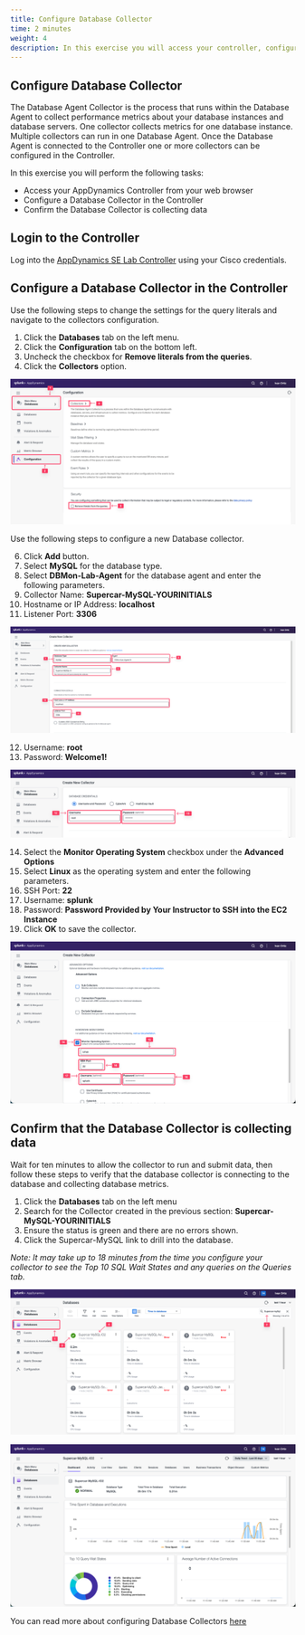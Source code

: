 ```yaml
---
title: Configure Database Collector
time: 2 minutes
weight: 4
description: In this exercise you will access your controller, configure a database collector, and confirm the database collector is collecting.
---
```


## Configure Database Collector

The Database Agent Collector is the process that runs within the Database Agent to collect performance metrics about your database instances and database servers. One collector collects metrics for one database instance. Multiple collectors can run in one Database Agent. Once the Database Agent is connected to the Controller one or more collectors can be configured in the Controller.

In this exercise you will perform the following tasks:

- Access your AppDynamics Controller from your web browser
- Configure a Database Collector in the Controller
- Confirm the Database Collector is collecting data

## Login to the Controller
Log into the [AppDynamics SE Lab Controller](https://se-lab.saas.appdynamics.com/controller/) using your Cisco credentials.

## Configure a Database Collector in the Controller

Use the following steps to change the settings for the query literals and navigate to the collectors configuration.

1. Click the **Databases** tab on the left menu.
2. Click the **Configuration** tab on the bottom left.
3. Uncheck the checkbox for **Remove literals from the queries**.
5. Click the **Collectors** option.

![Configuration](images/05-db-configure-collector.png)

Use the following steps to configure a new Database collector.

6. Click **Add** button.
7. Select **MySQL** for the database type.
8. Select **DBMon-Lab-Agent** for the database agent and enter the following parameters.
9. Collector Name: **Supercar-MySQL-YOURINITIALS**
10. Hostname or IP Address: **localhost**
11. Listener Port: **3306**

![Configuration1](images/05-db-collector-config1.png)

12. Username: **root**
13. Password: **Welcome1!**

![Configuration2](images/05-db-username.png)

14. Select the **Monitor Operating System** checkbox under the **Advanced Options**
15. Select **Linux** as the operating system and enter the following parameters.
16. SSH Port: **22**
17. Username: **splunk**
18. Password: **Password Provided by Your Instructor to SSH into the EC2 Instance**
19. Click **OK** to save the collector.

![Advance Options](images/05-db-advance-options.png)


## Confirm that the Database Collector is collecting data

Wait for ten minutes to allow the collector to run and submit data, then follow these steps to verify that the database collector is connecting to the database and collecting database metrics.

1. Click the **Databases** tab on the left menu
2. Search for the Collector created in the previous section: **Supercar-MySQL-YOURINITIALS**
3. Ensure the status is green and there are no errors shown.
4. Click the Supercar-MySQL link to drill into the database.

_Note: It may take up to 18 minutes from the time you configure your collector to see the Top 10 SQL Wait States and any queries on the Queries tab._

![Application](images/04-db-db-controller.png)

![Application](images/04-db-db-dashboard.png)


You can read more about configuring Database Collectors [here](https://docs.appdynamics.com/appd/24.x/latest/en/database-visibility/add-database-collectors)